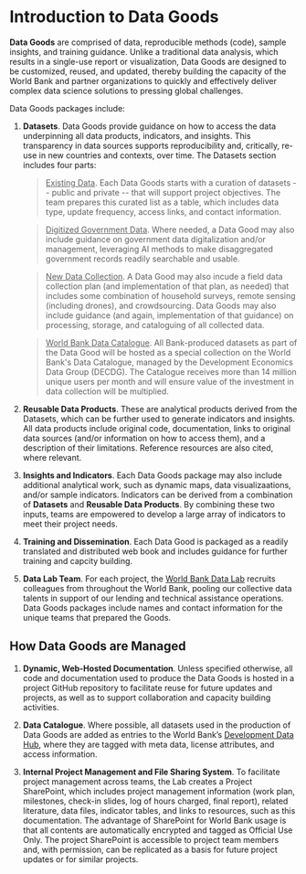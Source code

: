 # Introduction to Data Goods

**Data Goods** are comprised of data, reproducible methods (code), sample insights, and training guidance. Unlike a traditional data analysis, which results in a single-use report or visualization, Data Goods are designed to be customized, reused, and updated, thereby building the capacity of the World Bank and partner organizations to quickly and effectively deliver complex data science solutions to pressing global challenges.

Data Goods packages include:

1. **Datasets**. Data Goods provide guidance on how to access the data underpinning all data products, indicators, and insights. This transparency in data sources supports reproducibility and, critically, re-use in new countries and contexts, over time. The Datasets section includes four parts:

   

   > <u>Existing Data</u>. Each Data Goods starts with a curation of datasets -- public and private -- that will support project objectives. The team prepares this curated list as a table, which includes data type, update frequency, access links, and contact information.

   > <u>Digitized Government Data</u>. Where needed, a Data Good may also include guidance on government data digitalization and/or management, leveraging AI methods to make disaggregated government records readily searchable and usable. 

   > <u>New Data Collection</u>. A Data Good may also incude a field data collection plan (and implementation of that plan, as needed) that includes some combination of household surveys, remote sensing (including drones), and crowdsourcing. Data Goods may also include guidance (and again, implementation of that guidance) on processing, storage, and cataloguing of all collected data. 

   > <u>World Bank Data Catalogue</u>. All Bank-produced datasets as part of the Data Good will be hosted as a special collection on the World Bank's Data Catalogue, managed by the Development Economics Data Group (DECDG). The Catalogue receives more than 14 million unique users per month and will ensure value of the investment in data collection will be multiplied. 

   

2. **Reusable Data Products**. These are analytical products derived from the Datasets, which can be further used to generate indicators and insights. All data products include original code, documentation, links to original data sources (and/or information on how to access them), and a description of their limitations. Reference resources are also cited, where relevant.

   

3. **Insights and Indicators**. Each Data Goods package may also include additional analytical work, such as dynamic maps, data visualizaations, and/or sample indicators. Indicators can be derived from a combination of **Datasets** and **Reusable Data Products**. By combining these two inputs, teams are empowered to develop a large array of indicators to meet their project needs.

   

4. **Training and Dissemination**. Each Data Good is packaged as a readily translated and distributed web book and includes guidance for further training and capcity building.  

   

5. **Data Lab Team**. For each project, the [World Bank Data Lab](https://wbdatalab.org/) recruits colleagues from throughout the World Bank, pooling our collective data talents in support of our lending and technical assistance operations. Data Goods packages include names and contact information for the unique teams that prepared the Goods.

## How Data Goods are Managed

1. **Dynamic, Web-Hosted Documentation**. Unless specified otherwise, all code and documentation used to produce the Data Goods is hosted in a project GitHub repository to facilitate reuse for future updates and projects, as well as to support collaboration and capacity building activities.

   

2. **Data Catalogue**. Where possible, all datasets used in the production of Data Goods are added as entries to the World Bank’s [Development Data Hub](https://datacatalog.worldbank.org/home), where they are tagged with meta data, license attributes, and access information.

   

3. **Internal Project Management and File Sharing System**. To facilitate project management across teams, the Lab creates a Project SharePoint, which includes project management information (work plan, milestones, check-in slides, log of hours charged, final report), related literature, data files, indicator tables, and links to resources, such as this documentation. The advantage of SharePoint for World Bank usage is that all contents are automatically encrypted and tagged as Official Use Only. The project SharePoint is accessible to project team members and, with permission, can be replicated as a basis for future project updates or for similar projects.
